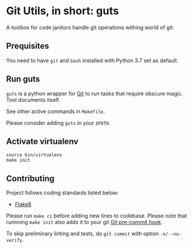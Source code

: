 # Git Utils, in short: guts

A toolbox for code janitors handle git operations withing world of git.

## Prequisites

You need to have `git` and `bash` installed with Python 3.7 set as default.

## Run guts

`guts` is a python wrapper for [Git](https://git-scm.com/) to run tasks that
require obscure magic. Tool documents itself.

See other active commands in `Makefile`.

Please consider adding `guts` in your `$PATH`.

## Activate virtualenv

```
source bin/virtualenv
make init
```

## Contributing

Project follows coding standards listed below:
- [Flake8](https://flake8.pycqa.org/)


Please run `make ci` before adding new lines to codebase. Please note that runnning `make
init` also adds it to your git [Git pre-commit
hook](https://git-scm.com/book/en/v2/Customizing-Git-Git-Hooks).

To skip preliminary linting and tests, do `git commit` with option `-n/--no-verify`.
